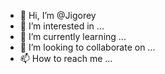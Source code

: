 - 👋 Hi, I’m @Jigorey
- 👀 I’m interested in ...
- 🌱 I’m currently learning ...
- 💞️ I’m looking to collaborate on ...
- 📫 How to reach me ...

<!---
Jigorey/Jigorey is a ✨ special ✨ repository because its `README.md` (this file) appears on your GitHub profile.
You can click the Preview link to take a look at your changes.
--->
